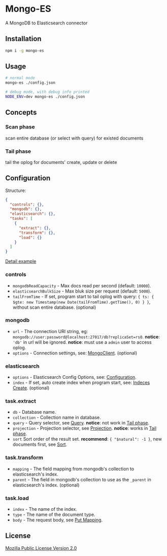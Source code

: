 # Mongo-ES
A MongoDB to Elasticsearch connector

## Installation
```bash
npm i -g mongo-es
```

## Usage
```bash
# normal mode
mongo-es ./config.json

# debug mode, with debug info printed
NODE_ENV=dev mongo-es ./config.json
```

## Concepts
### Scan phase
scan entire database (or select with query) for existed documents

### Tail phase
tail the oplog for documents' create, update or delete

## Configuration
Structure:
```json
{
  "controls": {},
  "mongodb": {},  
  "elasticsearch": {},
  "tasks": [
    {
      "extract": {},
      "transform": {},
      "load": {}
    }
  ]
}
```
[Detail example](https://github.com/jike-engineering/mongo-es/blob/master/examples/config.json)

### controls
- `mongodbReadCapacity` - Max docs read per second (default: `10000`).
- `elasticsearchBulkSize` - Max bluk size per request (default: `5000`).
- `tailFromTime` - If set, program start to tail oplog with query: `{ ts: { $gte: new Timestamp(new Date(tailFromTime).getTime(), 0) } }`, without scan entire database. (optional)

### mongodb
- `url` - The connection URI string, eg: `mongodb://user:password@localhost:27017/db?replicaSet=rs0`.
**notice**: `'db'` in url will be ignored.
**notice**: must use a `admin` user to access oplog.
- `options` - Connection settings, see: [MongoClient](http://mongodb.github.io/node-mongodb-native/2.1/api/MongoClient.html#.connect). (optional)

### elasticsearch
- `options` - Elasticsearch Config Options, see: [Configuration](https://www.elastic.co/guide/en/elasticsearch/client/javascript-api/current/configuration.html).
- `index` - If set, auto create index when program start, see: [Indeces Create](https://www.elastic.co/guide/en/elasticsearch/client/javascript-api/current/api-reference-5-0.html#api-indices-create-5-0). (optional)

### task.extract
- `db` - Database name.
- `collection` - Collection name in database.
- `query` - Query selector, see [Query](https://docs.mongodb.com/manual/reference/operator/query/#query-selectors).
**notice**: not work in [Tail phase](https://github.com/jike-engineering/mongo-es#tail-phase).
- `projection` - Projection selector, see [Projection](https://docs.mongodb.com/manual/reference/operator/projection/).
**notice**: works in [Tail phase](https://github.com/jike-engineering/mongo-es#tail-phase).
- `sort` Sort order of the result set. **recommend**: `{ "$natural": -1 }`, new documents first, see [Sort](https://docs.mongodb.com/manual/reference/method/cursor.sort/).

### task.transform
- `mapping` - The field mapping from mongodb's collection to elasticsearch's index.
- `parent` - The field in mongodb's collection to use as the `_parent` in elasticsearch's index. (optional)

### task.load
- `index` - The name of the index.
- `type` - The name of the document type.
- `body` - The request body, see [Put Mapping](https://www.elastic.co/guide/en/elasticsearch/reference/5.x/indices-put-mapping.html).

## License
[Mozilla Public License Version 2.0](https://www.mozilla.org/en-US/MPL/2.0/)

